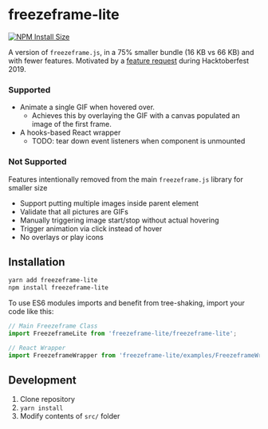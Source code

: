 # freezeframe-lite

[![NPM Install Size][install-size-image]][install-size-url]

A version of `freezeframe.js`, in a 75% smaller bundle (16 KB vs 66 KB) and with fewer features. Motivated by a [feature request](https://github.com/lbryio/lbry-desktop/pull/2986) during Hacktoberfest 2019.

### Supported

- Animate a single GIF when hovered over.
  - Achieves this by overlaying the GIF with a canvas populated an image of the first frame.
- A hooks-based React wrapper
  - TODO: tear down event listeners when component is unmounted

### Not Supported

Features intentionally removed from the main `freezeframe.js` library for smaller size

- Support putting multiple images inside parent element
- Validate that all pictures are GIFs
- Manually triggering image start/stop without actual hovering
- Trigger animation via click instead of hover
- No overlays or play icons

## Installation

```bash
yarn add freezeframe-lite
npm install freezeframe-lite
```

To use ES6 modules imports and benefit from tree-shaking, import your code like this:

```js
// Main Freezeframe Class
import FreezeframeLite from 'freezeframe-lite/freezeframe-lite';

// React Wrapper
import FreezeframeWrapper from 'freezeframe-lite/examples/FreezeframeWrapper';
```

## Development

1. Clone repository
2. `yarn install`
3. Modify contents of `src/` folder



[install-size-image]: https://img.shields.io/bundlephobia/min/freezeframe-lite
[install-size-url]: https://bundlephobia.com/result?p=freezeframe-lite
